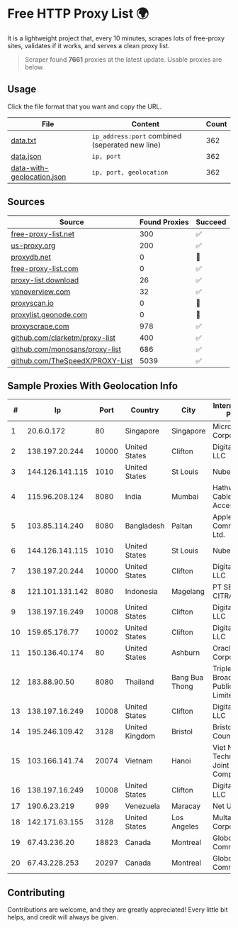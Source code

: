 
# Free HTTP Proxy List 🌍

It is a lightweight project that, every 10 minutes, scrapes lots of free-proxy sites, validates if it works, and serves a clean proxy list.


> Scraper found **7661** proxies at the latest update. Usable proxies are below.

## Usage

Click the file format that you want and copy the URL.


|File|Content|Count|
|----|-------|-----|
|[data.txt](https://raw.githubusercontent.com/themiralay/Proxy-List-World/master/data.txt)|`ip_address:port` combined (seperated new line)|362|
|[data.json](https://raw.githubusercontent.com/themiralay/Proxy-List-World/master/data.json)|`ip, port`|362|
|[data-with-geolocation.json](https://raw.githubusercontent.com/themiralay/Proxy-List-World/master/data-with-geolocation.json)|`ip, port, geolocation`|362|

## Sources

|Source|Found Proxies|Succeed|
|------|-------------|-------|
|[free-proxy-list.net](https://free-proxy-list.net)|300|✅|
|[us-proxy.org](https://www.us-proxy.org)|200|✅|
|[proxydb.net](http://proxydb.net)|0|🚫|
|[free-proxy-list.com](https://free-proxy-list.com/?page=&port=&type%5B%5D=http&type%5B%5D=https&up_time=0&search=Search)|0|✅|
|[proxy-list.download](https://www.proxy-list.download/HTTP)|26|✅|
|[vpnoverview.com](https://vpnoverview.com/privacy/anonymous-browsing/free-proxy-servers)|32|✅|
|[proxyscan.io](https://www.proxyscan.io)|0|🚫|
|[proxylist.geonode.com](https://proxylist.geonode.com/api/proxy-list?limit=300&page=1&sort_by=lastChecked&sort_type=desc&protocols=http,https)|0|🚫|
|[proxyscrape.com](https://api.proxyscrape.com/v2/?request=displayproxies&protocol=http&timeout=10000&country=all&ssl=all&anonymity=all)|978|✅|
|[github.com/clarketm/proxy-list](https://raw.githubusercontent.com/clarketm/proxy-list/master/proxy-list-raw.txt)|400|✅|
|[github.com/monosans/proxy-list](https://raw.githubusercontent.com/monosans/proxy-list/main/proxies/http.txt)|686|✅|
|[github.com/TheSpeedX/PROXY-List](https://raw.githubusercontent.com/TheSpeedX/PROXY-List/master/http.txt)|5039|✅|


## Sample Proxies With Geolocation Info

|#|Ip|Port|Country|City|Internet Service Provider|
|-|--|----|-------|----|-------------------------|
|1|20.6.0.172|80|Singapore|Singapore|Microsoft Corporation|
|2|138.197.20.244|10000|United States|Clifton|DigitalOcean, LLC|
|3|144.126.141.115|1010|United States|St Louis|Nubes, LLC|
|4|115.96.208.124|8080|India|Mumbai|Hathway IP over Cable Internet Access|
|5|103.85.114.240|8080|Bangladesh|Paltan|Apple Communication Ltd.|
|6|144.126.141.115|1010|United States|St Louis|Nubes, LLC|
|7|138.197.20.244|10000|United States|Clifton|DigitalOcean, LLC|
|8|121.101.131.142|8080|Indonesia|Magelang|PT SELARAS CITRA TERABIT|
|9|138.197.16.249|10008|United States|Clifton|DigitalOcean, LLC|
|10|159.65.176.77|10002|United States|Clifton|DigitalOcean, LLC|
|11|150.136.40.174|80|United States|Ashburn|Oracle Corporation|
|12|183.88.90.50|8080|Thailand|Bang Bua Thong|Triple T Broadband Public Company Limited|
|13|138.197.16.249|10008|United States|Clifton|DigitalOcean, LLC|
|14|195.246.109.42|3128|United Kingdom|Bristol|Bristol City Council|
|15|103.166.141.74|20074|Vietnam|Hanoi|Viet NAM Cloud Technology Joint Stock Company|
|16|138.197.16.249|10008|United States|Clifton|DigitalOcean, LLC|
|17|190.6.23.219|999|Venezuela|Maracay|Net Uno|
|18|142.171.63.155|3128|United States|Los Angeles|Multacom Corporation|
|19|67.43.236.20|18823|Canada|Montreal|GloboTech Communications|
|20|67.43.228.253|20297|Canada|Montreal|GloboTech Communications|



## Contributing

Contributions are welcome, and they are greatly appreciated! Every
little bit helps, and credit will always be given.


